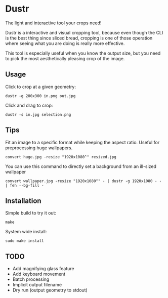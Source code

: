 # Dustr #

The light and interactive tool your crops need!

Dustr is a interactive and visual cropping tool, because even though the CLI is the best thing since sliced bread, cropping is one of those operation where seeing what you are doing is really more effective.

This tool is especially useful when you know the output size, but you need to pick the most aesthetically pleasing crop of the image.

## Usage ##

Click to crop at a given geometry:
```
dustr -g 200x300 in.png out.jpg
```

Click and drag to crop:
```
dustr -s in.jpg selection.png
```

## Tips ##

Fit an image to a specific format while keeping the aspect ratio. Useful for preprocessing huge wallpapers.

```
convert huge.jpg -resize "1920x1080^" resized.jpg
```

You can use this command to directly set a background from an ill-sized wallpaper
```
convert wallpaper.jpg -resize "1920x1080^" - | dustr -g 1920x1080 - - | feh --bg-fill -
```

## Installation ##

Simple build to try it out:
```
make
```

System wide install:
```
sudo make install
```

## TODO ##

* Add magnifying glass feature
* Add keyboard movement
* Batch processing
* Implicit output filename
* Dry run (output geometry to stdout)
